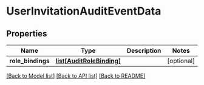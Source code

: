 # UserInvitationAuditEventData

## Properties
Name | Type | Description | Notes
------------ | ------------- | ------------- | -------------
**role_bindings** | [**list[AuditRoleBinding]**](AuditRoleBinding.md) |  | [optional] 

[[Back to Model list]](../README.md#documentation-for-models) [[Back to API list]](../README.md#documentation-for-api-endpoints) [[Back to README]](../README.md)

